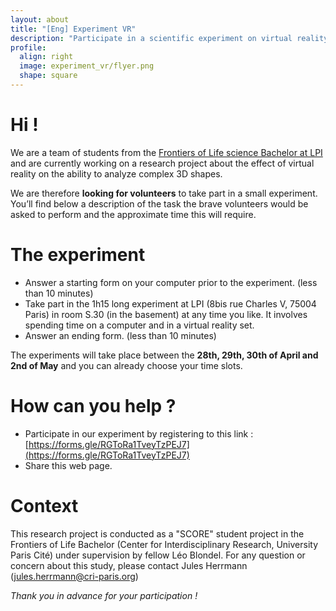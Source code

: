 ```yaml
---
layout: about
title: "[Eng] Experiment VR"
description: "Participate in a scientific experiment on virtual reality !"
profile:
  align: right
  image: experiment_vr/flyer.png
  shape: square
---
```


# Hi !

We are a team of students from the [Frontiers of Life science Bachelor at LPI](https://licence.learningplanetinstitute.org/fr) and are currently working on a research project about the effect of virtual reality on the ability to analyze complex 3D shapes.

We are therefore **looking for volunteers** to take part in a small experiment. You’ll find below a description of the task the brave volunteers would be asked to perform and the approximate time this will require.

# The experiment

- Answer a starting form on your computer prior to the experiment. (less than 10 minutes)
- Take part in the 1h15 long experiment at LPI (8bis rue Charles V, 75004 Paris) in room S.30 (in the basement) at any time you like. It involves spending time on a computer and in a virtual reality set.
- Answer an ending form. (less than 10 minutes)

The experiments will take place between the **28th, 29th, 30th of April and 2nd of May** and you can already choose your time slots.

# How can you help ?

- Participate in our experiment by registering to this link : [https://forms.gle/RGToRa1TveyTzPEJ7](https://forms.gle/RGToRa1TveyTzPEJ7)
- Share this web page.

# Context

This research project is conducted as a "SCORE" student project in the Frontiers of Life Bachelor (Center for Interdisciplinary Research, University Paris Cité) under supervision by fellow Léo Blondel.
For any question or concern about this study, please contact Jules Herrmann ([jules.herrmann@cri-paris.org](mailto:jules.herrmann@cri-paris.org))

*Thank you in advance for your participation !*